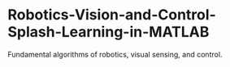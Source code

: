 # Robotics-Vision-and-Control-Splash-Learning-in-MATLAB
 Fundamental algorithms of robotics, visual sensing, and control.
